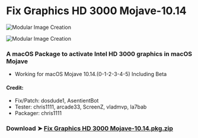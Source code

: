 # Fix Graphics HD 3000 Mojave-10.14

![Modular Image Creation](https://i25.servimg.com/u/f25/18/50/18/69/intel10.png)

![Modular Image Creation](https://i.servimg.com/u/f25/18/50/18/69/webp_n11.gif)


### A macOS Package to activate Intel HD 3000 graphics in macOS Mojave
- Working for macOS Mojave 10.14.(0-1-2-3-4-5) Including Beta

#### Credit: 
- Fix/Patch: dosdude1, AsentientBot
- Tester: chris1111, arcade33, ScreenZ, vladmvp, la7bab
- Packager: chris1111



### Download ➤ [Fix Graphics HD 3000 Mojave-10.14.pkg.zip]()
